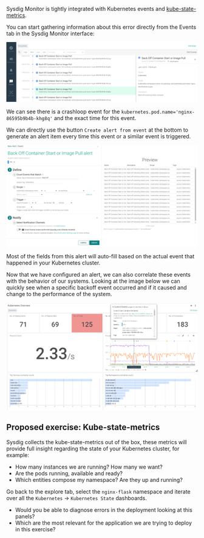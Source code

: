 Sysdig Monitor is tightly integrated with Kubernetes events and [kube-state-metrics](https://github.com/kubernetes/kube-state-metrics).

You can start gathering information about this error directly from the Events tab in the Sysdig Monitor interface:

![Events](assets/image03.png)

We can see there is a crashloop event for the `kubernetes.pod.name='nginx-86595b9b4b-khg8q'` and the exact time for this event.

We can directly use the button `Create alert from event` at the bottom to generate an alert item every time this event or a similar event is triggered.

![New alert](assets/image04.png)

Most of the fields from this alert will auto-fill based on the actual event that happened in your Kubernetes cluster.

Now that we have configured an alert, we can also correlate these events with the behavior of our systems. Looking at the image below we can quickly see when a specific backoff event occurred and if it caused and change to the performance of the system.

![Kubernetes overview](assets/image05.png)

Proposed exercise: Kube-state-metrics
-------------------------------------

Sysdig collects the kube-state-metrics out of the box, these metrics will provide full insight regarding the state of your Kubernetes cluster, for example:

- How many instances we are running? How many we want?
- Are the pods running, available and ready?
- Which entities compose my namespace? Are they up and running?

Go back to the explore tab, select the `nginx-flask` namespace and iterate over all the `Kubernetes` → `Kubernetes State` dashboards.

- Would you be able to diagnose errors in the deployment looking at this panels?
- Which are the most relevant for the application we are trying to deploy in this exercise?
